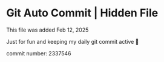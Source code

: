 # Git Auto Commit | Hidden File

This file was added Feb 12, 2025

Just for fun and keeping my daily git commit active 🤪

commit number: 2337546
